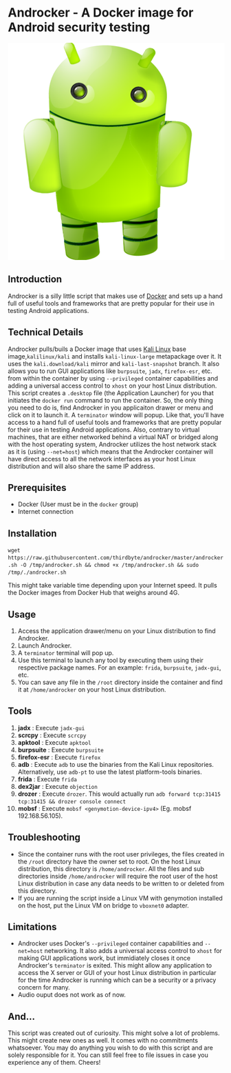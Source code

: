# Androcker - A Docker image for Android security testing

![androcker](https://raw.githubusercontent.com/thirdbyte/androcker/master/androcker.png)

## Introduction

Androcker is a silly little script that makes use of [Docker](https://www.docker.com/) and sets up a hand full of useful tools and frameworks that are pretty popular for their use in testing Android applications.

## Technical Details

Androcker pulls/buils a Docker image that uses [Kali Linux](https://www.kali.org/) base image,`kalilinux/kali` and installs `kali-linux-large` metapackage over it. It uses the `kali.download/kali` mirror and `kali-last-snapshot` branch. It also allows you to run GUI applications like `burpsuite`, `jadx`, `firefox-esr`, etc. from within the container by using `--privileged` container capabilities and adding a universal access control to `xhost` on your host Linux distribution. This script creates a `.desktop` file (the Application Launcher) for you that initiates the `docker run` command to run the container. So, the only thing you need to do is, find Androcker in you applicaiton drawer or menu and click on it to launch it. A `terminator` window will popup. Like that, you'll have access to a hand full of useful tools and frameworks that are pretty popular for their use in testing Android applications. Also, contrary to virtual machines, that are either networked behind a virtual NAT or bridged along with the host operating system, Androcker utilizes the host network stack as it is (using `--net=host`) which means that the Androcker container will have direct access to all the network interfaces as your host Linux distribution and will also share the same IP address.

## Prerequisites
+ Docker (User must be in the `docker` group)
+ Internet connection

## Installation

`wget https://raw.githubusercontent.com/thirdbyte/androcker/master/androcker.sh -O /tmp/androcker.sh && chmod +x /tmp/androcker.sh && sudo /tmp/./androcker.sh`

This might take variable time depending upon your Internet speed. It pulls the Docker images from Docker Hub that weighs around 4G.

## Usage

1. Access the application drawer/menu on your Linux distribution to find Androcker.
2. Launch Androcker.
3. A `terminator` terminal will pop up.
4. Use this terminal to launch any tool by executing them using their respective package names. For an example: `frida`, `burpsuite`, `jadx-gui`, etc.
5. You can save any file in the `/root` directory inside the container and find it at `/home/androcker` on your host Linux distribution.

## Tools

1. **jadx** : Execute `jadx-gui` 
2. **scrcpy** : Execute `scrcpy`
3. **apktool** : Execute `apktool`
4. **burpsuite** : Execute `burpsuite`
5. **firefox-esr** : Execute `firefox`
6. **adb** : Execute `adb` to use the binaries from the Kali Linux repositories. Alternatively, use `adb-pt` to use the latest platform-tools binaries.
7. **frida** : Execute `frida`
8. **dex2jar** : Execute `objection`
9. **drozer** : Execute `drozer`. This would actually run `adb forward tcp:31415 tcp:31415 && drozer console connect`
10. **mobsf** : Execute `mobsf <genymotion-device-ipv4>` (Eg. mobsf 192.168.56.105).

## Troubleshooting

+ Since the container runs with the root user privileges, the files created in the `/root` directory have the owner set to root. On the host Linux distribution, this directory is `/home/androcker`. All the files and sub directories inside `/home/androcker` will require the root user of the host Linux distribution in case any data needs to be written to or deleted from this directory.
+ If you are running the script inside a Linux VM with genymotion installed on the host, put the Linux VM on bridge to `vboxnet0` adapter.

## Limitations

+ Androcker uses Docker's `--privileged` container capabilities and `--net=host` networking. It also adds a universal access control to `xhost` for making GUI applications work, but immidiately closes it once Androcker's `terminator` is exited. This might allow any application to access the X server or GUI of your host Linux distribution in particular for the time Androcker is running which can be a security or a privacy concern for many.
+ Audio ouput does not work as of now.

## And...

This script was created out of curiosity. This might solve a lot of problems. This might create new ones as well. It comes with no commitments whatsoever. You may do anything you wish to do with this script and are solely responsible for it. You can still feel free to file issues in case you experience any of them. Cheers!
